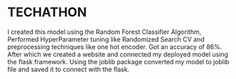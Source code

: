 # TECHATHON

I created this model using the Random Forest Classifier Algorithm, Performed HyperParameter tuning like Randomized Search CV and preprocessing techniques like one hot encoder.
Got an accuracy of 86%.
After which we created a website and connected my deployed model using the flask framework.
Using the joblib package converted my model to joblib file and saved it to connect with the flask.
